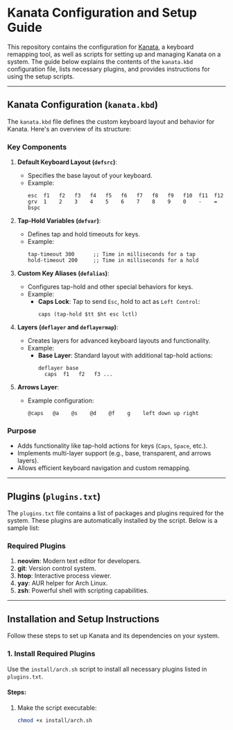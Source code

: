 # Kanata Configuration and Setup Guide

This repository contains the configuration for [Kanata](https://github.com/jtroo/kanata), a keyboard remapping tool, as well as scripts for setting up and managing Kanata on a system. The guide below explains the contents of the `kanata.kbd` configuration file, lists necessary plugins, and provides instructions for using the setup scripts.

---

## Kanata Configuration (`kanata.kbd`)

The `kanata.kbd` file defines the custom keyboard layout and behavior for Kanata. Here's an overview of its structure:

### Key Components

1. **Default Keyboard Layout (`defsrc`)**:

   - Specifies the base layout of your keyboard.
   - Example:
     ```plaintext
     esc  f1   f2   f3   f4   f5   f6   f7   f8   f9   f10  f11  f12
     grv  1    2    3    4    5    6    7    8    9    0    -    =    bspc
     ```

2. **Tap-Hold Variables (`defvar`)**:

   - Defines tap and hold timeouts for keys.
   - Example:
     ```plaintext
     tap-timeout 300      ;; Time in milliseconds for a tap
     hold-timeout 200     ;; Time in milliseconds for a hold
     ```

3. **Custom Key Aliases (`defalias`)**:

   - Configures tap-hold and other special behaviors for keys.
   - Example:
     - **Caps Lock**: Tap to send `Esc`, hold to act as `Left Control`:
       ```plaintext
       caps (tap-hold $tt $ht esc lctl)
       ```

4. **Layers (`deflayer` and `deflayermap`)**:

   - Creates layers for advanced keyboard layouts and functionality.
   - Example:
     - **Base Layer**: Standard layout with additional tap-hold actions:
       ```plaintext
       deflayer base
         caps  f1   f2   f3 ...
       ```

5. **Arrows Layer**:
   - Example configuration:
     ```plaintext
     @caps   @a    @s    @d    @f    g    left down up right
     ```

### Purpose

- Adds functionality like tap-hold actions for keys (`Caps`, `Space`, etc.).
- Implements multi-layer support (e.g., base, transparent, and arrows layers).
- Allows efficient keyboard navigation and custom remapping.

---

## Plugins (`plugins.txt`)

The `plugins.txt` file contains a list of packages and plugins required for the system. These plugins are automatically installed by the script. Below is a sample list:

### Required Plugins

1. **neovim**: Modern text editor for developers.
2. **git**: Version control system.
3. **htop**: Interactive process viewer.
4. **yay**: AUR helper for Arch Linux.
5. **zsh**: Powerful shell with scripting capabilities.

---

## Installation and Setup Instructions

Follow these steps to set up Kanata and its dependencies on your system.

### 1. Install Required Plugins

Use the `install/arch.sh` script to install all necessary plugins listed in `plugins.txt`.

#### Steps:

1. Make the script executable:
   ```bash
   chmod +x install/arch.sh
   ```
